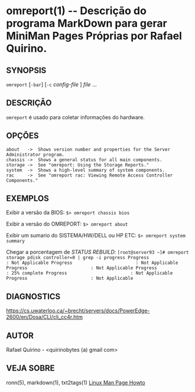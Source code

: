 omreport(1) -- Descrição do programa MarkDown para gerar MiniMan Pages Próprias por Rafael Quirino.
===============================================


SYNOPSIS
--------

`omreport` [`-bar`] [`-c` *config-file* ] *file* ...

DESCRIÇÃO
---------

`omreport` é usado para coletar informações do hardware.

OPÇÕES
------

	about	->	Shows version number and properties for the Server Administrator program.
	chassis	->  Shows a general status for all main components.
	storage	->  See "omreport: Using the Storage Reports."
	system  ->  Shows a high-level summary of system components.
	rac     ->  See "omreport rac: Viewing Remote Access Controller Components."


EXEMPLOS
--------

Exibir a versão da BIOS:
`$> omreport chassis bios`

Exibir a versão do OMREPORT:
`$> omreport about`

Exibir um sumario do SISTEMA/HW/DELL ou HP ETC:
`$> omreport system summary`



Chegar a porcentagem de *STATUS REBUILD*:
`[root@server93 ~]# omreport storage pdisk controller=0 | grep -i progress
Progress                        : Not Applicable
Progress                        : Not Applicable
Progress                        : Not Applicable
Progress                        : 25% complete
Progress                        : Not Applicable
Progress                        : Not Applicable
`


DIAGNOSTICS
-----------

https://cs.uwaterloo.ca/~brecht/servers/docs/PowerEdge-2600/en/Dosa/CLI/cli_cc4r.htm

AUTOR
-----

Rafael Quirino - <quirinobytes (a) gmail com>

VEJA SOBRE
----------

ronn(5), markdown(1), txt2tags(1) [Linux Man Page Howto](
http://www.schweikhardt.net/man_page_howto.html)
